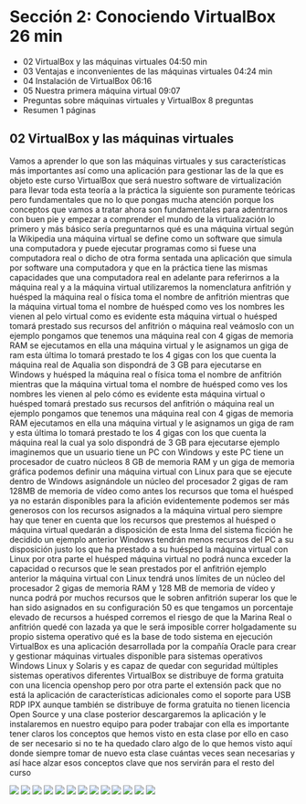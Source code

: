 # Sección 2: Conociendo VirtualBox 26 min

   * 02 VirtualBox y las máquinas virtuales 04:50 min
   * 03 Ventajas e inconvenientes de las máquinas virtuales 04:24 min
   * 04 Instalación de VirtualBox 06:16
   * 05 Nuestra primera máquina virtual 09:07
   * Preguntas sobre máquinas virtuales y VirtualBox 8 preguntas
   * Resumen 1 páginas



## 02 VirtualBox y las máquinas virtuales

Vamos a aprender lo que son las máquinas virtuales y sus características más importantes así como una aplicación para gestionar las de la que es objeto este curso VirtualBox que será nuestro software de virtualización para llevar toda esta teoría a la práctica la siguiente son puramente teóricas pero fundamentales que no lo que pongas mucha atención porque los conceptos que vamos a tratar ahora son fundamentales para adentrarnos con buen pie y empezar a comprender el mundo de la virtualización lo primero y más básico sería preguntarnos qué es una máquina virtual según la Wikipedia una máquina virtual se define como un software que simula una computadora y puede ejecutar programas como si fuese una computadora real o dicho de otra forma sentada una aplicación que simula por software una computadora y que en la práctica tiene las mismas capacidades que una computadora real en adelante para referirnos a la máquina real y a la máquina virtual utilizaremos la nomenclatura anfitrión y huésped la máquina real o física toma el nombre de anfitrión mientras que la máquina virtual toma el nombre de huésped como ves los nombres les vienen al pelo virtual como es evidente esta máquina virtual o huésped tomará prestado sus recursos del anfitrión o máquina real veámoslo con un ejemplo pongamos que tenemos una máquina real con 4 gigas de memoria RAM se ejecutamos en ella una máquina virtual y le asignamos un giga de ram esta última lo tomará prestado te los 4 gigas con los que cuenta la máquina real de Aqualia son dispondrá de 3 GB para ejecutarse en Windows y huésped la máquina real o física toma el nombre de anfitrión mientras que la máquina virtual toma el nombre de huésped como ves los nombres les vienen al pelo cómo es evidente esta máquina virtual o huésped tomará prestado sus recursos del anfitrión o máquina real un ejemplo pongamos que tenemos una máquina real con 4 gigas de memoria RAM ejecutamos en ella una máquina virtual y le asignamos un giga de ram y esta última lo tomará prestado te los 4 gigas con los que cuenta la máquina real la cual ya solo dispondrá de 3 GB para ejecutarse ejemplo imaginemos que un usuario tiene un PC con Windows y este PC tiene un procesador de cuatro núcleos 8 GB de memoria RAM y un giga de memoria gráfica podemos definir una máquina virtual con Linux para que se ejecute dentro de Windows asignándole un núcleo del procesador 2 gigas de ram 128MB de memoria de vídeo como antes los recursos que toma el huésped ya no estarán disponibles para la afición evidentemente podemos ser más generosos con los recursos asignados a la máquina virtual pero siempre hay que tener en cuenta que los recursos que prestemos al huésped o máquina virtual quedarán a disposición de esta Inma del sistema ficción he decidido un ejemplo anterior Windows tendrán menos recursos del PC a su disposición justo los que ha prestado a su huésped la máquina virtual con Linux por otra parte el huésped máquina virtual no podrá nunca exceder la capacidad o recursos que le sean prestados por el anfitrión ejemplo anterior la máquina virtual con Linux tendrá unos límites de un núcleo del procesador 2 gigas de memoria RAM y 128 MB de memoria de vídeo y nunca podrá por muchos recursos que le sobren anfitrión superar los que le han sido asignados en su configuración 50 es que tengamos un porcentaje elevado de recursos a huésped corremos el riesgo de que la Marina Real o anfitrión quedé con lazada ya que le será imposible correr holgadamente su propio sistema operativo qué es la base de todo sistema en ejecución VirtualBox es una aplicación desarrollada por la compañía Oracle para crear y gestionar máquinas virtuales disponible para sistemas operativos Windows Linux y Solaris y es capaz de quedar con seguridad múltiples sistemas operativos diferentes VirtualBox se distribuye de forma gratuita con una licencia openshop pero por otra parte el extensión pack que no está la aplicación de características adicionales como el soporte para USB RDP IPX aunque también se distribuye de forma gratuita no tienen licencia Open Source y una clase posterior descargaremos la aplicación y le instalaremos en nuestro equipo para poder trabajar con ella es importante tener claros los conceptos que hemos visto en esta clase por ello en caso de ser necesario si no te ha quedado claro algo de lo que hemos visto aquí donde siempre tomar de nuevo esta clase cuántas veces sean necesarias y así hace alzar esos conceptos clave que nos servirán para el resto del curso


<img src="images/02-02.png">
<img src="images/02-03.png">
<img src="images/02-04.png">
<img src="images/02-05.png">
<img src="images/02-06.png">
<img src="images/02-07.png">
<img src="images/02-08.png">
<img src="images/02-09.png">
<img src="images/02-10.png">
<img src="images/02-11.png">
<img src="images/02-12.png">
<img src="images/02-13.png">
<img src="images/02-14.png">
